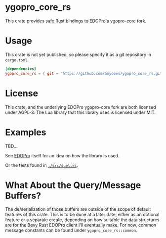 # ygopro_core_rs

This crate provides safe Rust bindings to [EDOPro's ygopro-core fork](https://github.com/edo9300/ygopro-core).

# Usage

This crate is not yet published, so please specify it as a git repository in `cargo.toml`.

```toml
[dependencies]
ygopro_core_rs = { git = "https://github.com/amydevs/ygopro_core_rs.git" }
```

# License

This crate, and the underlying EDOPro ygopro-core fork are both licensed under AGPL-3. The Lua library that this library uses is licensed under MIT.

# Examples

TBD...

See [EDOPro](https://github.com/ProjectIgnis/EDOPro) itself for an idea on how the library is used.

Or the tests found in [`./src/duel.rs`](./src/duel.rs).

# What About the Query/Message Buffers?

The de/serialization of those buffers are outside of the scope of default features of this crate. This is to be done at a later date, either as an optional feature or a separate create, depending on how suitable the data structures are for the Bevy Rust EDOPro client I'll eventually make. For now, common message constants can be found under `ygopro_core_rs::common`.